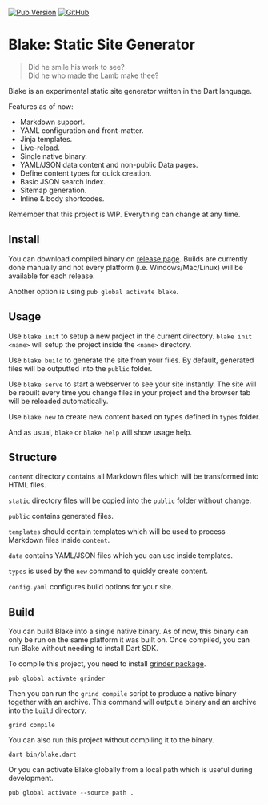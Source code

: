 [![Pub Version](https://img.shields.io/pub/v/blake)](https://pub.dev/packages/blake)
[![GitHub](https://img.shields.io/github/license/vaetas/blake)](https://github.com/vaetas/blake/blob/main/LICENSE)

# Blake: Static Site Generator

> Did he smile his work to see? \
> Did he who made the Lamb make thee?

Blake is an experimental static site generator written in the Dart language.

Features as of now:

* Markdown support.
* YAML configuration and front-matter.
* Jinja templates.
* Live-reload.
* Single native binary.
* YAML/JSON data content and non-public Data pages.
* Define content types for quick creation.
* Basic JSON search index.
* Sitemap generation.
* Inline & body shortcodes.

Remember that this project is WIP. Everything can change at any time.

## Install

You can download compiled binary on [release page](https://github.com/vaetas/blake/releases). Builds are currently done manually and not every platform (i.e. Windows/Mac/Linux) will be available for each release.

Another option is using `pub global activate blake`.

## Usage

Use `blake init` to setup a new project in the current directory. `blake init <name>` will setup the project inside the `<name>` directory.

Use `blake build` to generate the site from your files. By default, generated files will be outputted into the `public` folder.

Use `blake serve` to start a webserver to see your site instantly. The site will be rebuilt every time you change files in your project and the browser tab will be reloaded automatically.

Use `blake new` to create new content based on types defined in `types` folder.

And as usual, `blake` or `blake help` will show usage help.

## Structure

`content` directory contains all Markdown files which will be transformed into HTML files.

`static` directory files will be copied into the `public` folder without change.

`public` contains generated files.

`templates` should contain templates which will be used to process Markdown files inside `content`.

`data` contains YAML/JSON files which you can use inside templates.

`types` is used by the `new` command to quickly create content.

`config.yaml` configures build options for your site.

## Build

You can build Blake into a single native binary. As of now, this binary can only be run on the same platform it was built on. Once compiled, you can run Blake without needing to install Dart SDK.

To compile this project, you need to install [grinder package](https://pub.dev/packages/grinder).

```
pub global activate grinder
```

Then you can run the `grind compile` script to produce a native binary together with an archive. This command will output a binary and an archive into the `build` directory.

```
grind compile
```

You can also run this project without compiling it to the binary.

```
dart bin/blake.dart
```

Or you can activate Blake globally from a local path which is useful during development.

```
pub global activate --source path .
```